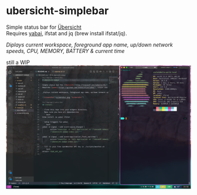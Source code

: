 # ubersicht-simplebar

Simple status bar for [Übersicht](http://tracesof.net/uebersicht/)  
Requires [yabai](https://github.com/koekeishiya/yabai), ifstat and jq (brew install ifstat/jq).
  
_Diplays current workspace, foreground app name, up/down network speeds, CPU, MEMORY, BATTERY & current time_
  
still a WIP
![screenshot](screenshot.png "Screenshot")